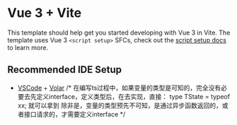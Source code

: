 # Vue 3 + Vite

This template should help get you started developing with Vue 3 in Vite. The template uses Vue 3 `<script setup>` SFCs, check out the [script setup docs](https://v3.vuejs.org/api/sfc-script-setup.html#sfc-script-setup) to learn more.

## Recommended IDE Setup

- [VSCode](https://code.visualstudio.com/) + [Volar](https://marketplace.visualstudio.com/items?itemName=johnsoncodehk.volar)
/*
在编写ts过程中，如果变量的类型是可知的，完全没有必要去先定义interface，定义类型后，在去实现，直接：
 type TState =  typeof  xx; 就可以拿到
 除非是，变量的类型预先不可知，是通过异步函数返回的，或者接口请求的，才需要定义interface 
*/